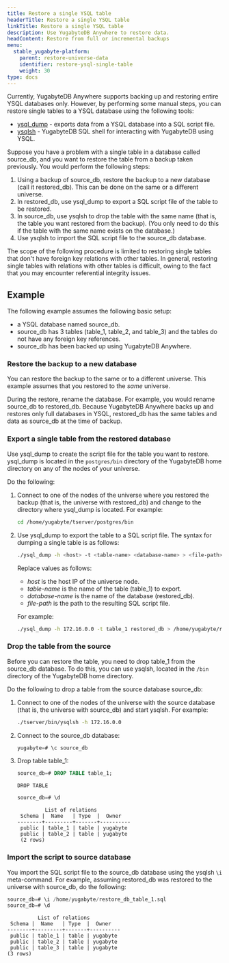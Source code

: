 ```yaml
---
title: Restore a single YSQL table
headerTitle: Restore a single YSQL table
linkTitle: Restore a single YSQL table
description: Use YugabyteDB Anywhere to restore data.
headContent: Restore from full or incremental backups
menu:
  stable_yugabyte-platform:
    parent: restore-universe-data
    identifier: restore-ysql-single-table
    weight: 30
type: docs
---
```


Currently, YugabyteDB Anywhere supports backing up and restoring entire YSQL databases only. However, by performing some manual steps, you can restore single tables to a YSQL database using the following tools:

- [ysql_dump](../../../manage/backup-restore/export-import-data/) - exports data from a YSQL database into a SQL script file.
- [ysqlsh](../../../admin/ysqlsh/) - YugabyteDB SQL shell for interacting with YugabyteDB using YSQL.

Suppose you have a problem with a single table in a database called source_db, and you want to restore the table from a backup taken previously. You would perform the following steps:

1. Using a backup of source_db, restore the backup to a new database (call it restored_db). This can be done on the same or a different universe.
1. In restored_db, use ysql_dump to export a SQL script file of the table to be restored.
1. In source_db, use ysqlsh to drop the table with the same name (that is, the table you want restored from the backup). (You only need to do this if the table with the same name exists on the database.)
1. Use ysqlsh to import the SQL script file to the source_db database.

The scope of the following procedure is limited to restoring single tables that don't have foreign key relations with other tables. In general, restoring single tables with relations with other tables is difficult, owing to the fact that you may encounter referential integrity issues.

## Example

The following example assumes the following basic setup:

- a YSQL database named source_db.
- source_db has 3 tables (table_1, table_2, and table_3) and the tables do not have any foreign key references.
- source_db has been backed up using YugabyteDB Anywhere.

### Restore the backup to a new database

You can restore the backup to the same or to a different universe. This example assumes that you restored to the *same* universe.

During the restore, rename the database. For example, you would rename source_db to restored_db. Because YugabyteDB Anywhere backs up and restores only full databases in YSQL, restored_db has the same tables and data as source_db at the time of backup.

### Export a single table from the restored database

Use ysql_dump to create the script file for the table you want to restore. ysql_dump is located in the `postgres/bin` directory of the YugabyteDB home directory on any of the nodes of your universe.

Do the following:

1. Connect to one of the nodes of the universe where you restored the backup (that is, the universe with restored_db) and change to the directory where ysql_dump is located. For example:

    ```sh
    cd /home/yugabyte/tserver/postgres/bin
    ```

1. Use ysql_dump to export the table to a SQL script file. The syntax for dumping a single table is as follows:

    ```sh
    ./ysql_dump -h <host> -t <table-name> <database-name> > <file-path>
    ```

    Replace values as follows:

    - *host* is the host IP of the universe node.
    - *table-name* is the name of the table (table_1) to export.
    - *database-name* is the name of the database (restored_db).
    - *file-path* is the path to the resulting SQL script file.

    For example:

    ```sh
    ./ysql_dump -h 172.16.0.0 -t table_1 restored_db > /home/yugabyte/restored_db_table_1.sql
    ```

### Drop the table from the source

Before you can restore the table, you need to drop table_1 from the source_db database. To do this, you can use ysqlsh, located in the `/bin` directory of the YugabyteDB home directory.

Do the following to drop a table from the source database source_db:

1. Connect to one of the nodes of the universe with the source database (that is, the universe with source_db) and start ysqlsh. For example:

    ```sh
    ./tserver/bin/ysqlsh -h 172.16.0.0
    ```

1. Connect to the source_db database:

    ```sql
    yugabyte=# \c source_db
    ```

1. Drop table table_1:

    ```sql
    source_db=# DROP TABLE table_1;
    ```

    ```output
    DROP TABLE
    ```

    ```sql
    source_db=# \d
    ```

    ```output
             List of relations
     Schema |  Name   | Type  |  Owner   
    --------+---------+-------+----------
     public | table_1 | table | yugabyte
     public | table_2 | table | yugabyte
     (2 rows)
    ```

### Import the script to source database

You import the SQL script file to the source_db database using the ysqlsh `\i` meta-command. For example, assuming restored_db was restored to the universe with source_db, do the following:

```sql
source_db=# \i /home/yugabyte/restore_db_table_1.sql
source_db=# \d
```

```output
          List of relations
 Schema |  Name   | Type  |  Owner
--------+---------+-------+----------
 public | table_1 | table | yugabyte
 public | table_2 | table | yugabyte
 public | table_3 | table | yugabyte
(3 rows)
```
